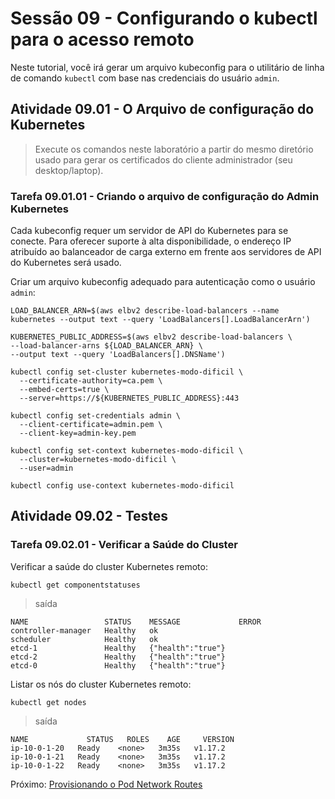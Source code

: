 # Sessão 09 - Configurando o kubectl para o acesso remoto

Neste tutorial, você irá gerar um arquivo kubeconfig para o utilitário de linha de comando `kubectl` com base nas credenciais do usuário `admin`.

## Atividade 09.01 - O Arquivo de configuração do Kubernetes

> Execute os comandos neste laboratório a partir do mesmo diretório usado para gerar os certificados do cliente administrador (seu desktop/laptop).

### Tarefa 09.01.01 - Criando o arquivo de configuração do Admin Kubernetes

Cada kubeconfig requer um servidor de API do Kubernetes para se conecte. Para oferecer suporte à alta disponibilidade, o endereço IP atribuído ao balanceador de carga externo em frente aos servidores de API do Kubernetes será usado.

Criar um arquivo kubeconfig adequado para autenticação como o usuário `admin`:
```
LOAD_BALANCER_ARN=$(aws elbv2 describe-load-balancers --name kubernetes --output text --query 'LoadBalancers[].LoadBalancerArn')
```
```
KUBERNETES_PUBLIC_ADDRESS=$(aws elbv2 describe-load-balancers \
--load-balancer-arns ${LOAD_BALANCER_ARN} \
--output text --query 'LoadBalancers[].DNSName')
```
```
kubectl config set-cluster kubernetes-modo-dificil \
  --certificate-authority=ca.pem \
  --embed-certs=true \
  --server=https://${KUBERNETES_PUBLIC_ADDRESS}:443
```
```
kubectl config set-credentials admin \
  --client-certificate=admin.pem \
  --client-key=admin-key.pem
```
```
kubectl config set-context kubernetes-modo-dificil \
  --cluster=kubernetes-modo-dificil \
  --user=admin
```
```
kubectl config use-context kubernetes-modo-dificil
```

## Atividade 09.02 - Testes

### Tarefa 09.02.01 - Verificar a Saúde do Cluster

Verificar a saúde do cluster Kubernetes remoto:

```
kubectl get componentstatuses
```

> saída

```
NAME                 STATUS    MESSAGE             ERROR
controller-manager   Healthy   ok
scheduler            Healthy   ok
etcd-1               Healthy   {"health":"true"}
etcd-2               Healthy   {"health":"true"}
etcd-0               Healthy   {"health":"true"}
```

Listar os nós do cluster Kubernetes remoto:

```
kubectl get nodes
```

> saída

```
NAME             STATUS   ROLES    AGE     VERSION
ip-10-0-1-20   Ready    <none>   3m35s   v1.17.2
ip-10-0-1-21   Ready    <none>   3m35s   v1.17.2
ip-10-0-1-22   Ready    <none>   3m35s   v1.17.2
```

Próximo: [Provisionando o Pod Network Routes](10-pod-network-routes.md)
